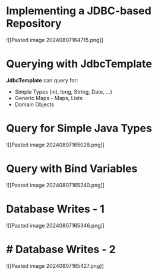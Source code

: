 
# Implementing a JDBC-based Repository

![[Pasted image 20240807164715.png]]
# Querying with JdbcTemplate

**JdbcTemplate** can query for:
- Simple Types (int, long, String, Date, ...)
- Generic Maps - Maps, Lists
- Domain Objects

# Query for Simple Java Types

![[Pasted image 20240807165028.png]]
# Query with Bind Variables

![[Pasted image 20240807165240.png]]

# Database Writes - 1

![[Pasted image 20240807165346.png]]

# # Database Writes - 2

![[Pasted image 20240807165427.png]]

